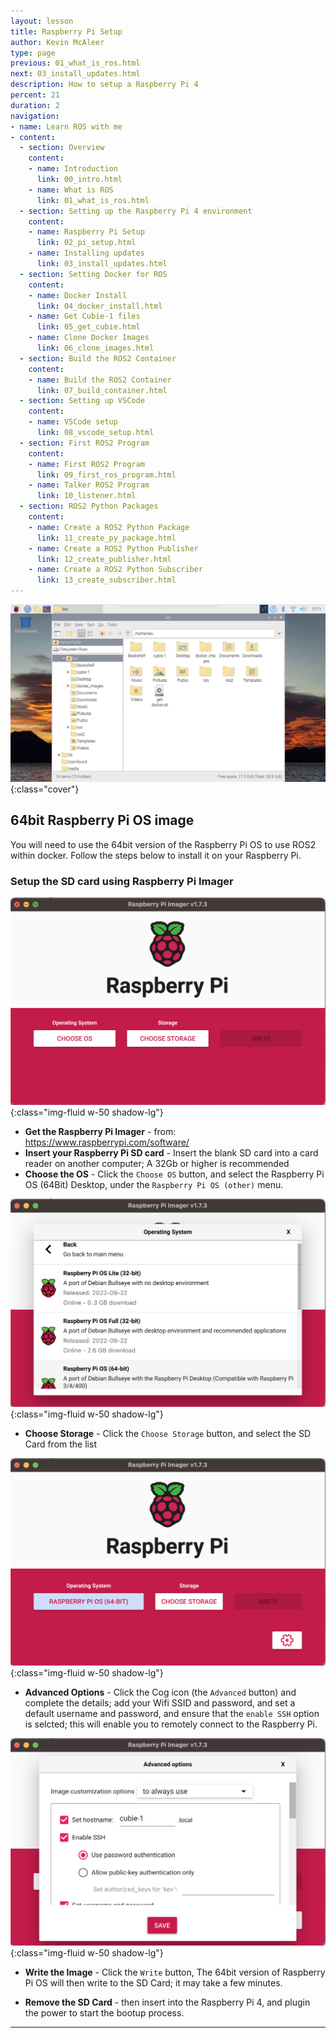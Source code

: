 ```yaml
---
layout: lesson
title: Raspberry Pi Setup
author: Kevin McAleer
type: page
previous: 01_what_is_ros.html
next: 03_install_updates.html
description: How to setup a Raspberry Pi 4
percent: 21
duration: 2
navigation:
- name: Learn ROS with me
- content:
  - section: Overview
    content:
    - name: Introduction
      link: 00_intro.html
    - name: What is ROS
      link: 01_what_is_ros.html
  - section: Setting up the Raspberry Pi 4 environment
    content:
    - name: Raspberry Pi Setup
      link: 02_pi_setup.html
    - name: Installing updates
      link: 03_install_updates.html
  - section: Setting Docker for ROS
    content:
    - name: Docker Install
      link: 04_docker_install.html
    - name: Get Cubie-1 files
      link: 05_get_cubie.html
    - name: Clone Docker Images
      link: 06_clone_images.html
  - section: Build the ROS2 Container
    content:
    - name: Build the ROS2 Container
      link: 07_build_container.html
  - section: Setting up VSCode
    content:
    - name: VSCode setup
      link: 08_vscode_setup.html
  - section: First ROS2 Program
    content:
    - name: First ROS2 Program
      link: 09_first_ros_program.html
    - name: Talker ROS2 Program
      link: 10_listener.html
  - section: ROS2 Python Packages
    content:
    - name: Create a ROS2 Python Package
      link: 11_create_py_package.html
    - name: Create a ROS2 Python Publisher
      link: 12_create_publisher.html
    - name: Create a ROS2 Python Subscriber
      link: 13_create_subscriber.html
---
```



![Screenshot of the imager tool](assets/rpi_desktop.jpg){:class="cover"}

## 64bit Raspberry Pi OS image

You will need to use the 64bit version of the Raspberry Pi OS to use ROS2 within docker. Follow the steps below to install it on your Raspberry Pi.

### Setup the SD card using Raspberry Pi Imager

![Screenshot of the imager tool](assets/rpi_imager01.png){:class="img-fluid w-50 shadow-lg"}

* **Get the Raspberry Pi Imager** -  from: <https://www.raspberrypi.com/software/>
* **Insert your Raspberry Pi SD card** - Insert the blank SD card into a card reader on another computer; A 32Gb or higher is recommended
* **Choose the OS** - Click the  `Choose OS` button, and select the Raspberry Pi OS (64Bit) Desktop, under the `Raspberry Pi OS (other)` menu.

![Screenshot of the imager tool - choose os page](assets/rpi_imager03.png){:class="img-fluid w-50 shadow-lg"}

* **Choose Storage** - Click the `Choose Storage` button, and select the SD Card from the list

![Screenshot of the imager tool - choose os page](assets/rpi_imager02.png){:class="img-fluid w-50 shadow-lg"}

* **Advanced Options** - Click the Cog icon (the `Advanced` button) and complete the details; add your Wifi SSID and password, and set a default username and password, and ensure that the `enable SSH` option is selcted; this will enable you to remotely connect to the Raspberry Pi.

![Screenshot of the imager tool - choose os page](assets/rpi_imager04.png){:class="img-fluid w-50 shadow-lg"}

* **Write the Image** - Click the `Write` button, The 64bit version of Raspberry Pi OS will then write to the SD Card; it may take a few minutes.

* **Remove the SD Card** - then insert into the Raspberry Pi 4, and plugin the power to start the bootup process.

---
